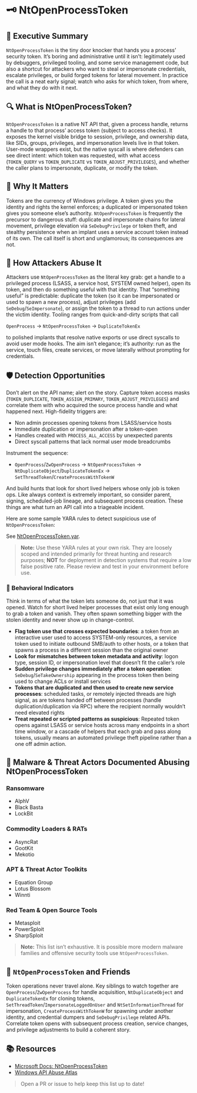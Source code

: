 # 🗝️ NtOpenProcessToken

## 🚀 Executive Summary
`NtOpenProcessToken` is the tiny door knocker that hands you a process’ security token. It’s boring and administrative until it isn’t: legitimately used by debuggers, privileged tooling, and some service management code, but also a shortcut for attackers who want to steal or impersonate credentials, escalate privileges, or build forged tokens for lateral movement. In practice the call is a neat early signal; watch who asks for which token, from where, and what they do with it next.

## 🔍 What is NtOpenProcessToken?
`NtOpenProcessToken` is a native NT API that, given a process handle, returns a handle to that process’ access token (subject to access checks). It exposes the kernel visible bridge to session, privilege, and ownership data, like SIDs, groups, privileges, and impersonation levels live in that token. User-mode wrappers exist, but the native syscall is where defenders can see direct intent: which token was requested, with what access (`TOKEN_QUERY` vs `TOKEN_DUPLICATE` vs `TOKEN_ADJUST_PRIVILEGES`), and whether the caller plans to impersonate, duplicate, or modify the token.

## 🚩 Why It Matters
Tokens are the currency of Windows privilege. A token gives you the identity and rights the kernel enforces; a duplicated or impersonated token gives you someone else’s authority. `NtOpenProcessToken` is frequently the precursor to dangerous stuff: duplicate and impersonate chains for lateral movement, privilege elevation via `SeDebugPrivilege` or token theft, and stealthy persistence when an implant uses a service account token instead of its own. The call itself is short and unglamorous; its consequences are not.

## 🧬 How Attackers Abuse It
Attackers use `NtOpenProcessToken` as the literal key grab: get a handle to a privileged process (LSASS, a service host, SYSTEM owned helper), open its token, and then do something useful with that identity. That “something useful” is predictable: duplicate the token (so it can be impersonated or used to spawn a new process), adjust privileges (add `SeDebug`/`SeImpersonate`), or assign the token to a thread to run actions under the victim identity. Tooling ranges from quick-and-dirty scripts that call

`OpenProcess` → `NtOpenProcessToken` → `DuplicateTokenEx`
 
 to polished implants that resolve native exports or use direct syscalls to avoid user mode hooks. The aim isn’t elegance; it’s authority: run as the service, touch files, create services, or move laterally without prompting for credentials.

## 🛡️ Detection Opportunities
Don’t alert on the API name; alert on the story. Capture token access masks (`TOKEN_DUPLICATE`, `TOKEN_ASSIGN_PRIMARY`, `TOKEN_ADJUST_PRIVILEGES`) and correlate them with who acquired the source process handle and what happened next. High-fidelity triggers are:

- Non admin processes opening tokens from LSASS/service hosts
- Immediate duplication or impersonation after a token-open
- Handles created with `PROCESS_ALL_ACCESS` by unexpected parents
- Direct syscall patterns that lack normal user mode breadcrumbs

Instrument the sequence:

 - `OpenProcess`/`ZwOpenProcess` → `NtOpenProcessToken` → `NtDuplicateObject`/`DuplicateTokenEx` → `SetThreadToken`/`CreateProcessWithTokenW` 

And build hunts that look for short lived helpers whose only job is token ops. Like always context is extremely important, so consider parent, signing, scheduled-job lineage, and subsequent process creation. These things are what turn an API call into a triageable incident.

Here are some sample YARA rules to detect suspicious use of `NtOpenProcessToken`:

See [NtOpenProcessToken.yar](./NtOpenProcessToken.yar).

> **Note:** Use these YARA rules at your own risk. They are loosely scoped and intended primarily for threat hunting and research purposes; **NOT** for deployment in detection systems that require a low false positive rate. Please review and test in your environment before use.

### 🐾 Behavioral Indicators
Think in terms of what the token lets someone do, not just that it was opened. Watch for short lived helper processes that exist only long enough to grab a token and vanish. They often spawn something bigger with the stolen identity and never show up in change-control. 

- **Flag token use that crosses expected boundaries**: a token from an interactive user used to access SYSTEM-only resources, a service token used to initiate outbound SMB/auth to other hosts, or a token that spawns a process in a different session than the original owner
- **Look for mismatches between token metadata and activity**: logon type, session ID, or impersonation level that doesn’t fit the caller’s role
- **Sudden privilege changes immediately after a token operation**: `SeDebug`/`SeTakeOwnership` appearing in the process token then being used to change ACLs or install services
- **Tokens that are duplicated and then used to create new service processes**: scheduled tasks, or remotely injected threads are high signal, as are tokens handed off between processes (handle duplication/duplication via RPC) where the recipient normally wouldn’t need elevated rights
- **Treat repeated or scripted patterns as suspicious**: Repeated token opens against LSASS or service hosts across many endpoints in a short time window, or a cascade of helpers that each grab and pass along tokens, usually means an automated privilege theft pipeline rather than a one off admin action.

## 🦠 Malware & Threat Actors Documented Abusing NtOpenProcessToken

### **Ransomware**
- AlphV
- Black Basta
- LockBit

### **Commodity Loaders & RATs**
- AsyncRat
- GootKit
- Mekotio

### **APT & Threat Actor Toolkits**
- Equation Group
- Lotus Blossom
- Winnti

### **Red Team & Open Source Tools**
- Metasploit
- PowerSploit
- SharpSploit

> **Note:** This list isn’t exhaustive. It is possible more modern malware families and offensive security tools use `NtOpenProcessToken`.

## 🧵 `NtOpenProcessToken` and Friends
Token operations never travel alone. Key siblings to watch together are `OpenProcess`/`ZwOpenProcess` for handle acquisition, `NtDuplicateObject` and `DuplicateTokenEx` for cloning tokens, `SetThreadToken`/`ImpersonateLoggedOnUser` and `NtSetInformationThread` for impersonation, `CreateProcessWithTokenW` for spawning under another identity, and credential dumpers and `SeDebugPrivilege` related APIs. Correlate token opens with subsequent process creation, service changes, and privilege adjustments to build a coherent story.

## 📚 Resources
- [Microsoft Docs: NtOpenProcessToken](https://learn.microsoft.com/en-us/windows-hardware/drivers/ddi/ntifs/nf-ntifs-ntopenprocesstoken)
- [Windows API Abuse Atlas](https://github.com/danafaye/WindowsAPIAbuseAtlas)

> Open a PR or issue to help keep this list up to date!
